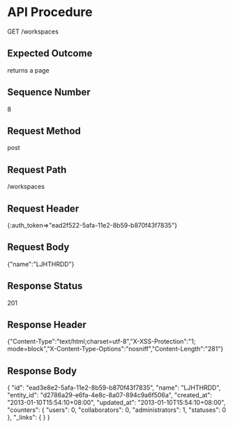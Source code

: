 # API Procedure
GET /workspaces
## Expected Outcome
returns a page
## Sequence Number
8
## Request Method
post
## Request Path
/workspaces
## Request Header
{:auth_token=>"ead2f522-5afa-11e2-8b59-b870f43f7835"}
## Request Body
{"name":"LJHTHRDD"}

## Response Status
201
## Response Header
{"Content-Type":"text/html;charset=utf-8","X-XSS-Protection":"1; mode=block","X-Content-Type-Options":"nosniff","Content-Length":"281"}

## Response Body
{
  "id": "ead3e8e2-5afa-11e2-8b59-b870f43f7835",
  "name": "LJHTHRDD",
  "entity_id": "d2786a29-e6fa-4e8c-8a07-894c9a6f506a",
  "created_at": "2013-01-10T15:54:10+08:00",
  "updated_at": "2013-01-10T15:54:10+08:00",
  "counters": {
    "users": 0,
    "collaborators": 0,
    "administrators": 1,
    "statuses": 0
  },
  "_links": {
  }
}
